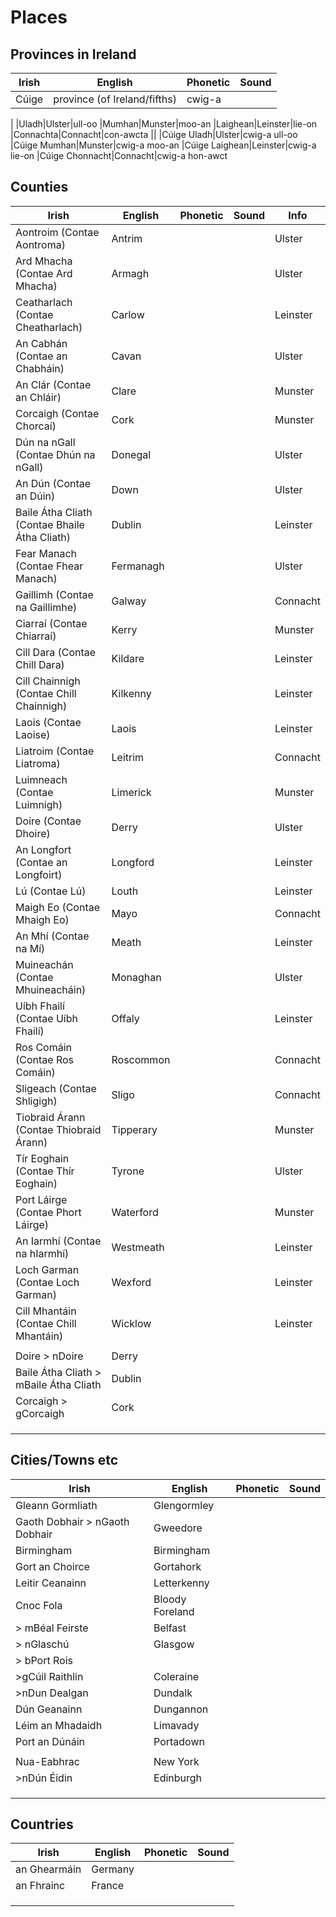 # Places

## Provinces in Ireland

|Irish|English|Phonetic|Sound|
|------|-------|--------|-----|
|Cúige|province (of Ireland/fifths)|cwig-a
|
|Uladh|Ulster|ull-oo
|Mumhan|Munster|moo-an
|Laighean|Leinster|lie-on
|Connachta|Connacht|con-awcta
||
|Cúige Uladh|Ulster|cwig-a ull-oo
|Cúige Mumhan|Munster|cwig-a moo-an
|Cúige Laighean|Leinster|cwig-a lie-on
|Cúige Chonnacht|Connacht|cwig-a hon-awct


## Counties

|Irish|English|Phonetic|Sound|Info|
|------|-------|--------|-----|----|
|Aontroim (Contae Aontroma)|Antrim|||Ulster
|Ard Mhacha (Contae Ard Mhacha)|Armagh|||Ulster
|Ceatharlach (Contae Cheatharlach)|Carlow|||Leinster
|An Cabhán (Contae an Chabháin)|Cavan|||Ulster
|An Clár (Contae an Chláir)|Clare|||Munster
|Corcaigh (Contae Chorcaí)|Cork|||Munster
|Dún na nGall (Contae Dhún na nGall)|Donegal|||Ulster
|An Dún (Contae an Dúin)|Down|||Ulster
|Baile Átha Cliath (Contae Bhaile Átha Cliath)|Dublin|||Leinster
|Fear Manach (Contae Fhear Manach)|Fermanagh|||Ulster
|Gaillimh (Contae na Gaillimhe)|Galway|||Connacht
|Ciarraí (Contae Chiarraí)|Kerry|||Munster
|Cill Dara (Contae Chill Dara)|Kildare|||Leinster
|Cill Chainnigh (Contae Chill Chainnigh)|Kilkenny|||Leinster
|Laois (Contae Laoise)|Laois|||Leinster
|Liatroim (Contae Liatroma)|Leitrim|||Connacht
|Luimneach (Contae Luimnigh)|Limerick|||Munster
|Doire (Contae Dhoire)|Derry|||Ulster
|An Longfort (Contae an Longfoirt)|Longford|||Leinster
|Lú (Contae Lú)|Louth|||Leinster
|Maigh Eo (Contae Mhaigh Eo)|Mayo|||Connacht
|An Mhí (Contae na Mí)|Meath|||Leinster
|Muineachán (Contae Mhuineacháin)|Monaghan|||Ulster
|Uíbh Fhailí (Contae Uíbh Fhailí)|Offaly|||Leinster
|Ros Comáin (Contae Ros Comáin)|Roscommon|||Connacht
|Sligeach (Contae Shligigh)|Sligo|||Connacht
|Tiobraid Árann (Contae Thiobraid Árann)|Tipperary|||Munster
|Tír Eoghain (Contae Thír Eoghain)|Tyrone|||Ulster
|Port Láirge (Contae Phort Láirge)|Waterford|||Munster
|An Iarmhí (Contae na hIarmhí)|Westmeath|||Leinster
|Loch Garman (Contae Loch Garman)|Wexford|||Leinster
|Cill Mhantáin (Contae Chill Mhantáin)|Wicklow|||Leinster
||
|Doire > nDoire|Derry||
|Baile Átha Cliath > mBaile Átha Cliath|Dublin||
|Corcaigh > gCorcaigh|Cork||
||||
||||
||||

## Cities/Towns etc

|Irish|English|Phonetic|Sound|
|------|-------|--------|-----|
|Gleann Gormliath|Glengormley||
|Gaoth Dobhair > nGaoth Dobhair|Gweedore||
|Birmingham|Birmingham||
|Gort an Choirce|Gortahork||
|Leitir Ceanainn|Letterkenny||
|Cnoc Fola|Bloody Foreland||
|> mBéal Feirste|Belfast||
|> nGlaschú|Glasgow||
|> bPort Rois|||
|>gCúil Raithlin|Coleraine||
|>nDun Dealgan|Dundalk||
|Dún Geanainn|Dungannon
|Léim an Mhadaidh|Limavady
|Port an Dúnáin|Portadown
||
|Nua-Eabhrac|New York||
|>nDún Éidin|Edinburgh||
||||
||||
||||

## Countries

|Irish|English|Phonetic|Sound|
|------|-------|--------|-----|
|an Ghearmáin|Germany||
|an Fhrainc|France||
||||
||||
||||
